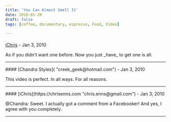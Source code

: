 ```yaml
---
title: 'You Can Almost Smell It'
date: 2010-01-20
draft: false
tags: [coffee, documentary, espresso, Food, Video]

---
```



#### 
[iChris](https://chrisenns.com "chris.enns@gmail.com") - <time datetime="2010-01-20 08:53:37">Jan 3, 2010</time>

As if you didn't want one before. Now you just \_have\_ to get one is all.
<hr />
#### 
[Chandra Styles]( "creek_geek@hotmail.com") - <time datetime="2010-01-20 09:25:00">Jan 3, 2010</time>

This video is perfect. In all ways. For all reasons.
<hr />
#### 
[iChris](https://chrisenns.com "chris.enns@gmail.com") - <time datetime="2010-01-20 09:31:53">Jan 3, 2010</time>

@Chandra: Sweet. I actually got a comment from a Facebooker! And yes, I agree with you completely.
<hr />
